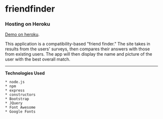 # friendfinder

### Hosting on Heroku

[Demo on heroku](https://glacial-cove-60363.herokuapp.com/).

This application is a compatibility-based "friend finder." The site takes in results from the users' surveys, then compares their answers with those from existing users. The app will then display the name and picture of the user with the best overall match.

---------

**Technologies Used**

    * node.js
    * npm
    * express
    * constructors
    * Bootstrap
    * JQuery
    * Font Awesome
    * Google Fonts

